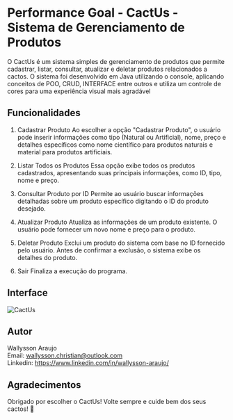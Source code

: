 # Performance Goal - CactUs - Sistema de Gerenciamento de Produtos

O CactUs é um sistema simples de gerenciamento de produtos que permite cadastrar, listar, consultar, atualizar e deletar produtos relacionados a cactos. O sistema foi desenvolvido em Java utilizando o console, aplicando conceitos de POO, CRUD, INTERFACE entre outros e utiliza um controle de cores para uma experiência visual mais agradável

## Funcionalidades
1. Cadastrar Produto
Ao escolher a opção "Cadastrar Produto", o usuário pode inserir informações como tipo (Natural ou Artificial), nome, preço e detalhes específicos como nome científico para produtos naturais e material para produtos artificiais.

2. Listar Todos os Produtos
Essa opção exibe todos os produtos cadastrados, apresentando suas principais informações, como ID, tipo, nome e preço.

3. Consultar Produto por ID
Permite ao usuário buscar informações detalhadas sobre um produto específico digitando o ID do produto desejado.

4. Atualizar Produto
Atualiza as informações de um produto existente. O usuário pode fornecer um novo nome e preço para o produto.

5. Deletar Produto
Exclui um produto do sistema com base no ID fornecido pelo usuário. Antes de confirmar a exclusão, o sistema exibe os detalhes do produto.

0. Sair
Finaliza a execução do programa.

## Interface

![CactUs](https://github.com/WallyssonChristian/projeto_final_bloco_01/assets/21178527/f6d31e0e-526d-4201-b67f-c959436f520c)

## Autor
Wallysson Araujo <br>
Email: wallysson.christian@outlook.com <br>
Linkedin: https://www.linkedin.com/in/wallysson-araujo/ <br>

## Agradecimentos
Obrigado por escolher o CactUs! Volte sempre e cuide bem dos seus cactos! 🌵
